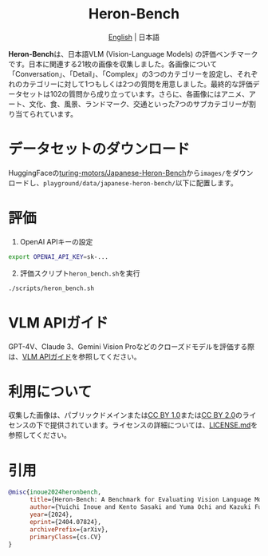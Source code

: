 <div align="center">

# Heron-Bench

[English](README.md) | 日本語

</div>

**Heron-Bench**は、日本語VLM (Vision-Language Models) の評価ベンチマークです。日本に関連する21枚の画像を収集しました。各画像について「Conversation」、「Detail」、「Complex」の3つのカテゴリーを設定し、それぞれのカテゴリーに対して1つもしくは2つの質問を用意しました。最終的な評価データセットは102の質問から成り立っています。さらに、各画像にはアニメ、アート、文化、食、風景、ランドマーク、交通といった7つのサブカテゴリーが割り当てられています。

# データセットのダウンロード

HuggingFaceの[turing-motors/Japanese-Heron-Bench](https://huggingface.co/datasets/turing-motors/Japanese-Heron-Bench)から`images/`をダウンロードし、`playground/data/japanese-heron-bench/`以下に配置します。

# 評価

1. OpenAI APIキーの設定

```bash
export OPENAI_API_KEY=sk-...
```

2. 評価スクリプト`heron_bench.sh`を実行

```bash
./scripts/heron_bench.sh
```

# VLM APIガイド

GPT-4V、Claude 3、Gemini Vision Proなどのクローズドモデルを評価する際は、[VLM APIガイド](../llava-bench-in-the-wild/ja/README_ja.md#guide-to-vlm-apis)を参照してください。

# 利用について

収集した画像は、パブリックドメインまたは[CC BY 1.0](https://creativecommons.org/licenses/by/1.0/deed.en)または[CC BY 2.0](https://creativecommons.org/licenses/by/2.0/deed.en)のライセンスの下で提供されています。ライセンスの詳細については、[LICENSE.md](LICENCE.md)を参照してください。

# 引用

```bibtex
@misc{inoue2024heronbench,
      title={Heron-Bench: A Benchmark for Evaluating Vision Language Models in Japanese},
      author={Yuichi Inoue and Kento Sasaki and Yuma Ochi and Kazuki Fujii and Kotaro Tanahashi and Yu Yamaguchi},
      year={2024},
      eprint={2404.07824},
      archivePrefix={arXiv},
      primaryClass={cs.CV}
}
